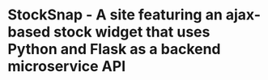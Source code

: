 # StockSnap - A site featuring an ajax-based stock widget that uses Python and Flask as a backend microservice API
